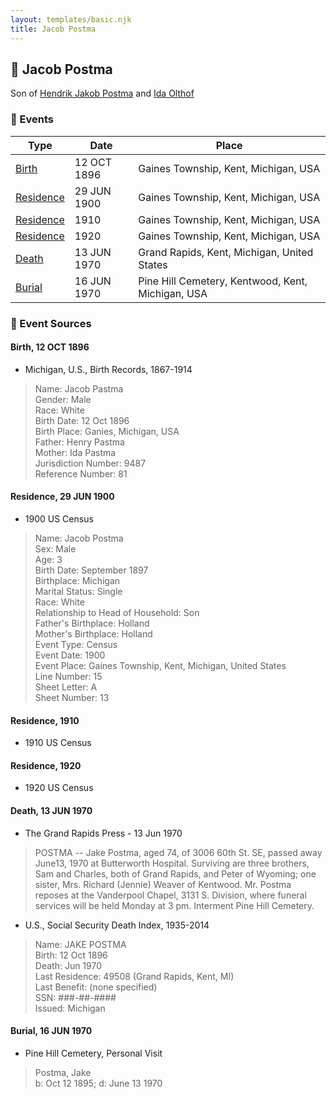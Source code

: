 ```yaml
---
layout: templates/basic.njk
title: Jacob Postma
---
```

## 🔵 Jacob Postma

Son of [Hendrik Jakob Postma](/people/3/31727152) and [Ida Olthof](/people/6/60020862)

### 📆 Events

Type | Date | Place
------ | ------ | ------
[Birth](#event-event-2) | 12 OCT 1896 | Gaines Township, Kent, Michigan, USA
[Residence](#event-event-0) | 29 JUN 1900 | Gaines Township, Kent, Michigan, USA
[Residence](#event-event-1) | 1910 | Gaines Township, Kent, Michigan, USA
[Residence](#event-event-2) | 1920 | Gaines Township, Kent, Michigan, USA
[Death](#event-event-6) | 13 JUN 1970 | Grand Rapids, Kent, Michigan, United States
[Burial](#event-event-7) | 16 JUN 1970 | Pine Hill Cemetery, Kentwood, Kent, Michigan, USA

### 📰 Event Sources

#### <a id="event-event-2"></a> Birth, 12 OCT 1896
* Michigan, U.S., Birth Records, 1867-1914
>   
  > Name: Jacob Pastma  
  > Gender: Male  
  > Race: White  
  > Birth Date: 12 Oct 1896  
  > Birth Place: Ganies, Michigan, USA  
  > Father: Henry Pastma  
  > Mother: Ida Pastma  
  > Jurisdiction Number: 9487  
  > Reference Number: 81  
  >

#### <a id="event-event-0"></a> Residence, 29 JUN 1900
* 1900 US Census
>   
  > Name: Jacob Postma  
  > Sex: Male  
  > Age: 3  
  > Birth Date: September 1897  
  > Birthplace: Michigan  
  > Marital Status: Single  
  > Race: White  
  > Relationship to Head of Household: Son  
  > Father's Birthplace: Holland  
  > Mother's Birthplace: Holland  
  > Event Type: Census  
  > Event Date: 1900  
  > Event Place: Gaines Township, Kent, Michigan, United States  
  > Line Number: 15  
  > Sheet Letter: A  
  > Sheet Number: 13

#### <a id="event-event-1"></a> Residence, 1910
* 1910 US Census

#### <a id="event-event-2"></a> Residence, 1920
* 1920 US Census

#### <a id="event-event-6"></a> Death, 13 JUN 1970
* The Grand Rapids Press  - 13 Jun 1970
>   
  > POSTMA -- Jake Postma, aged 74, of 3006 60th St. SE, passed away June13, 1970 at Butterworth Hospital. Surviving are three brothers, Sam and Charles, both of Grand Rapids, and Peter of Wyoming; one sister, Mrs. Richard (Jennie) Weaver of Kentwood. Mr. Postma reposes at the Vanderpool Chapel, 3131 S. Division, where funeral services will be held Monday at 3 pm. Interment Pine Hill Cemetery.
* U.S., Social Security Death Index, 1935-2014
>   
  > Name: JAKE POSTMA  
  > Birth: 12 Oct 1896  
  > Death: Jun 1970  
  > Last Residence: 49508 (Grand Rapids, Kent, MI)  
  > Last Benefit: (none specified)  
  > SSN: ###-##-####  
  > Issued: Michigan

#### <a id="event-event-7"></a> Burial, 16 JUN 1970
* Pine Hill Cemetery, Personal Visit
>   
  > Postma, Jake  
  > b: Oct 12 1895; d: June 13 1970